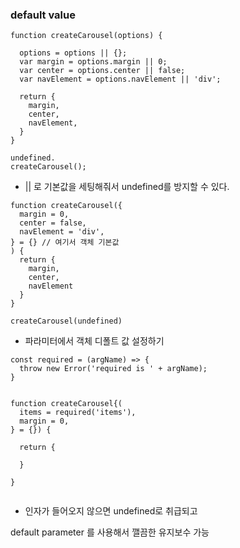 ### default value

```
function createCarousel(options) {

  options = options || {};
  var margin = options.margin || 0;
  var center = options.center || false;
  var navElement = options.navElement || 'div';
  
  return {
    margin,
    center,
    navElement,
  }
}

undefined.
createCarousel();

```

- || 로 기본값을 세팅해줘서 undefined를 방지할 수 있다.


```
function createCarousel({
  margin = 0,
  center = false,
  navElement = 'div',
} = {} // 여기서 객체 기본값
) {
  return {
    margin,
    center,
    navElement
  }
}

createCarousel(undefined)

```

- 파라미터에서 객체 디폴트 값 설정하기

```
const required = (argName) => {
  throw new Error('required is ' + argName);
}


function createCarousel{(
  items = required('items'),
  margin = 0,
} = {}) {
  
  return {
  
  }
 
}
  
```
- 인자가 들어오지 않으면 undefined로 취급되고 

default parameter 를 사용해서 깰끔한 유지보수 가능
